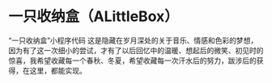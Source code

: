# 一只收纳盒（ALittleBox）
“一只收纳盒”小程序代码
这是隐藏在岁月深处的关于音乐、情感和色彩的梦想，因为有了这一次细小的尝试，才有了以后回忆中的温暖、想起后的微笑、初见时的惊喜，我希望收藏每一个春秋、冬夏，希望收藏每一次汗水后的努力，跋涉后的获得，在这里，都能实现。
